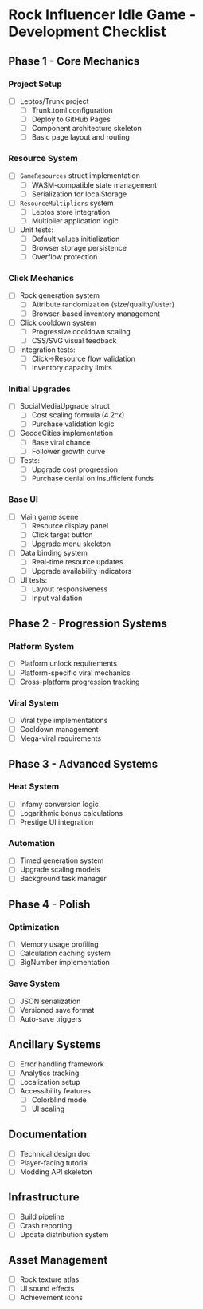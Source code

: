 # Rock Influencer Idle Game - Development Checklist

## Phase 1 - Core Mechanics
### Project Setup
- [ ] Leptos/Trunk project
  - [ ] Trunk.toml configuration
  - [ ] Deploy to GitHub Pages
  - [ ] Component architecture skeleton
  - [ ] Basic page layout and routing

### Resource System
- [ ] `GameResources` struct implementation
  - [ ] WASM-compatible state management
  - [ ] Serialization for localStorage
- [ ] `ResourceMultipliers` system
  - [ ] Leptos store integration
  - [ ] Multiplier application logic
- [ ] Unit tests:
  - [ ] Default values initialization
  - [ ] Browser storage persistence
  - [ ] Overflow protection

### Click Mechanics
- [ ] Rock generation system
  - [ ] Attribute randomization (size/quality/luster)
  - [ ] Browser-based inventory management
- [ ] Click cooldown system
  - [ ] Progressive cooldown scaling
  - [ ] CSS/SVG visual feedback
- [ ] Integration tests:
  - [ ] Click->Resource flow validation
  - [ ] Inventory capacity limits

### Initial Upgrades
- [ ] SocialMediaUpgrade struct
  - [ ] Cost scaling formula (4.2^x)
  - [ ] Purchase validation logic
- [ ] GeodeCities implementation
  - [ ] Base viral chance
  - [ ] Follower growth curve
- [ ] Tests:
  - [ ] Upgrade cost progression
  - [ ] Purchase denial on insufficient funds

### Base UI
- [ ] Main game scene
  - [ ] Resource display panel
  - [ ] Click target button
  - [ ] Upgrade menu skeleton
- [ ] Data binding system
  - [ ] Real-time resource updates
  - [ ] Upgrade availability indicators
- [ ] UI tests:
  - [ ] Layout responsiveness
  - [ ] Input validation

## Phase 2 - Progression Systems
### Platform System
- [ ] Platform unlock requirements
- [ ] Platform-specific viral mechanics
- [ ] Cross-platform progression tracking

### Viral System
- [ ] Viral type implementations
- [ ] Cooldown management
- [ ] Mega-viral requirements

## Phase 3 - Advanced Systems
### Heat System
- [ ] Infamy conversion logic
- [ ] Logarithmic bonus calculations
- [ ] Prestige UI integration

### Automation
- [ ] Timed generation system
- [ ] Upgrade scaling models
- [ ] Background task manager

## Phase 4 - Polish
### Optimization
- [ ] Memory usage profiling
- [ ] Calculation caching system
- [ ] BigNumber implementation

### Save System
- [ ] JSON serialization
- [ ] Versioned save format
- [ ] Auto-save triggers

## Ancillary Systems
- [ ] Error handling framework
- [ ] Analytics tracking
- [ ] Localization setup
- [ ] Accessibility features
  - [ ] Colorblind mode
  - [ ] UI scaling

## Documentation
- [ ] Technical design doc
- [ ] Player-facing tutorial
- [ ] Modding API skeleton

## Infrastructure
- [ ] Build pipeline
- [ ] Crash reporting
- [ ] Update distribution system

## Asset Management
- [ ] Rock texture atlas
- [ ] UI sound effects
- [ ] Achievement icons